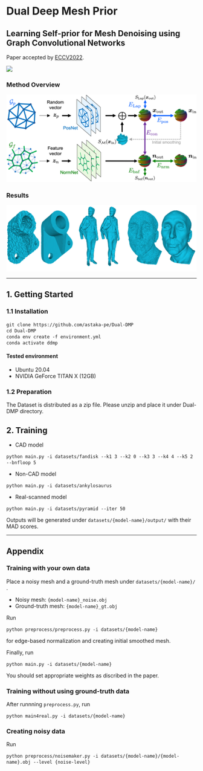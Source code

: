 # Dual Deep Mesh Prior

## Learning Self-prior for Mesh Denoising using Graph Convolutional Networks
Paper accepted by [ECCV2022](https://eccv2022.ecva.net/program/accepted-papers/#:~:text=Yu%20(ETH%20Zurich)-,4934,-Learning%20Self%2Dprior).

<img src="fig/anim.gif" align="top" width="400">

### Method Overview

<img src="fig/overview.png">

### Results

<img src="fig/representitive.png">

___

## 1. Getting Started


### 1.1 Installation
```
git clone https://github.com/astaka-pe/Dual-DMP
cd Dual-DMP
conda env create -f environment.yml
conda activate ddmp
```

#### Tested environment
- Ubuntu 20.04
- NVIDIA GeForce TITAN X (12GB)

### 1.2 Preparation

The Dataset is distributed as a zip file. Please unzip and place it under Dual-DMP directory. 

## 2. Training

- CAD model

```
python main.py -i datasets/fandisk --k1 3 --k2 0 --k3 3 --k4 4 --k5 2 --bnfloop 5
```

- Non-CAD model
```
python main.py -i datasets/ankylosaurus
```

- Real-scanned model
```
python main.py -i datasets/pyramid --iter 50
```

Outputs will be generated under `datasets/{model-name}/output/` with their MAD scores.

___
## Appendix
### Training with your own data
Place a noisy mesh and a ground-truth mesh under `datasets/{model-name}/` .
- Noisy mesh: `{model-name}_noise.obj`
- Ground-truth mesh: `{model-name}_gt.obj`

Run 
```
python preprocess/preprocess.py -i datasets/{model-name}
```
for edge-based normalization and creating initial smoothed mesh.

Finally, run
```
python main.py -i datasets/{model-name}
```
You should set appropriate weights as discribed in the paper.

### Training without using ground-truth data
After runnning `preprocess.py`, run
```
python main4real.py -i datasets/{model-name}
```

### Creating noisy data
Run
```
python preprocess/noisemaker.py -i datasets/{model-name}/{model-name}.obj --level {noise-level}
```
